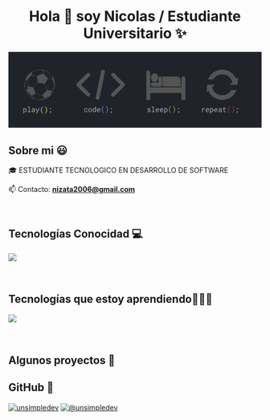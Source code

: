 <h1 align="center">Hola 👋  soy Nicolas / Estudiante Universitario ✨ </h1> 

![Play, Sleep, Code, Repeat](https://raw.githubusercontent.com/Nicolas-17017/Nicolas-17017/refs/heads/main/perfil.png)

<h2>Sobre mi 😃</h2>
<!--Intro start-->

<p align="left">
🎓 ESTUDIANTE TECNOLOGICO EN DESARROLLO DE SOFTWARE
  
📫 Contacto: **nizata2006@gmail.com**
<!--Intro end-->
  </p>
<br>

<h2 >Tecnologías Conocidad 💻</h2>
<!--tech stack icons-->
<p align="left">
  <a href="https://skillicons.dev">
    <img src="https://skillicons.dev/icons?i=git,github,vscode,visualstudio,ps&perline=12" />
  </a>
</p>
<br>
<!-------------------------->
<h2 >Tecnologías que estoy aprendiendo👨🏻‍💻</h2>
<!--tech stack icons-->
<p align="left">
  <a href="https://skillicons.dev">
    <img src="https://skillicons.dev/icons?i=cpp,css,html,js" />
  </a>
</p>
<br>
<!-------------------------->

<div id="proyectos">
<h2 >Algunos proyectos 📝</h2>
<h2>GitHub 💼 </h2>

<p align="left">
<a href="https://linkedin.com/in/nicolas17017" target="blank"><img align="center" src="https://img.shields.io/badge/LinkedIn-0077B5?style=for-the-badge&logo=linkedin&logoColor=white" alt="unsimpledev"/></a>
<a href = "@gmail.com" target="blank"><img align="center" src="https://img.shields.io/badge/Gmail-D14836?style=for-the-badge&logo=gmail&logoColor=white" alt="@unsimpledev"  /></a>
  </p>
<br>

</p>        
<!--- stats (end) -->
